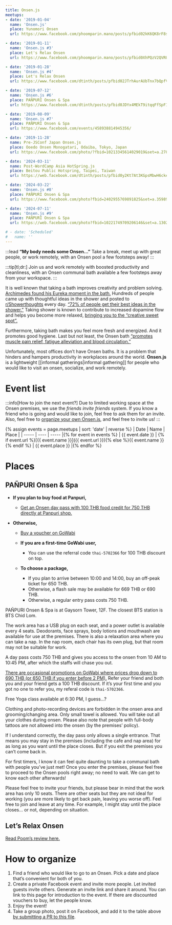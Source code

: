 ```yaml
---
title: Onsen.js
meetups:
- date: '2019-01-04'
  name: 'Onsen.js'
  place: Yunomori Onsen
  url: https://www.facebook.com/phoomparin.mano/posts/pfbid02kK6QK8rF8sRpDjR6gMq1e9QxVMh9NdjtdkvcztL3Eb8i88r8PpgW3PKnwQ38aauLl

- date: '2019-01-11'
  name: 'Onsen.js #3'
  place: Let's Relax Onsen
  url: https://www.facebook.com/phoomparin.mano/posts/pfbid0XhPQzV2QVRUtv5JLyRpDLqVdwPo8CpdcQSg6wUHXJKcnE8hGvCeeuoGs67SWYpnzl

- date: '2019-01-28'
  name: 'Onsen.js #4'
  place: Let's Relax Onsen
  url: https://www.facebook.com/dtinth/posts/pfbid02JTrhAurAUbTnx7bQpfVtcxf9VKQeMCX4UNPU7xJWSyh3a9hKC9jpGngxA4ya593ml

- date: '2019-07-12'
  name: 'Onsen.js #6'
  place: PAÑPURI Onsen & Spa
  url: https://www.facebook.com/dtinth/posts/pfbid0JDYx4MEkT9itqqFfSpF1z85gxUzBcFBiCPKrjj33V3JexTTBCq2H5HkcjqF71puWl

- date: '2019-08-09'
  name: 'Onsen.js #7'
  place: PAÑPURI Onsen & Spa
  url: https://www.facebook.com/events/458938814945356/

- date: '2019-11-28'
  name: Pre-JSConf Japan Onsen.js
  place: Ooedo Onsen Monogatari, Odaiba, Tokyo, Japan
  url: https://www.facebook.com/photo/?fbid=10213345614029019&set=a.2784047494529

- date: '2024-03-11'
  name: Post-WordCamp Asia HotSpring.js
  place: Beitou Public Hotspring, Taipei, Taiwan
  url: https://web.facebook.com/dtinth/posts/pfbid0y2Kt7At3KGpsMbwH6ckepvbfgz9SDB7bjiEmB5kKz8YJjuLYpEZzwtTfBtTq6xMHl

- date: '2024-03-22'
  name: 'Onsen.js #8'
  place: PAÑPURI Onsen & Spa
  url: https://www.facebook.com/photo?fbid=2402955769891825&set=a.359894480864641

- date: '2024-07-11'
  name: 'Onsen.js #9'
  place: PAÑPURI Onsen & Spa
  url: https://web.facebook.com/photo?fbid=10221749709206146&set=a.1302432655084

# - date: 'Scheduled'
#   name: ''
---
```


:::lead
**“My body needs some Onsen…”** Take a break, meet up with great people, or work remotely, with an Onsen pool a few footsteps away!
:::

:::tip[tl;dr:]
Join us and work remotely with boosted productivity and cleanliness, with an Onsen communal bath available a few footsteps away from your workspace.
:::

It is well known that taking a bath improves creativity and problem solving. [Archimedes found his Eureka moment in the bath.](https://en.wikipedia.org/wiki/Archimedes) Hundreds of people came up with thoughtful ideas in the shower and posted to [r/Showerthoughts](https://www.reddit.com/r/Showerthoughts/new/) every day. [“72% of people get their best ideas in the shower.”](https://www.businessinsider.com/why-people-get-their-best-ideas-in-the-shower-2016-1) Taking shower is known to contribute to increased dopamine flow and helps you become more relaxed, [bringing you to the “creative sweet spot”.](https://lifehacker.com/science-explains-why-our-best-ideas-come-in-the-shower-5987858)

Furthermore, taking bath makes you feel more fresh and energized. And it promotes good hygiene. Last but not least, the Onsen bath [“promotes muscle pain relief, fatigue alleviation and blood circulation.”](https://www.panpuri.com/wellness/onsen-treatment.html)

Unfortunately, most offices don’t have Onsen baths. It is a problem that hinders and hampers productivity in workplaces around the world. **Onsen.js** is a lightweight [[informal gatherings|informal gathering]] for people who would like to visit an onsen, socialize, and work remotely.

# Event list

:::info[How to join the next event?]
Due to limited working space at the Onsen premises, we use the _friends invite friends_ system. If you know a friend who is going and would like to join, feel free to ask them for an invite. Also, feel free to [organize your own Onsen.js](#how-to-organize), and feel free to invite us!
:::

{% assign events = page.meetups | sort: 'date' | reverse %}
|  Date | Name | Place |
| ----- | ---- | ----- |{% for event in events %}
| {{ event.date }} | {% if event.url %}[{{ event.name }}]({{ event.url }}){% else %}{{ event.name }}{% endif %} | {{ event.place }} |{% endfor %}

# Places

## PAÑPURI Onsen & Spa

- **If you plan to buy food at Panpuri,**

   - [Get an Onsen day pass with 100 THB food credit for 750 THB directly at Panpuri shop.](https://panpuri.com/spa-onsen/exclusive-package/exclusive-wellness-package-at-gaysorn/)

- **Otherwise,**

   - [Buy a voucher on GoWabi](https://www.gowabi.com/th/provider/panpuri-wellness)

   - **If you are a first-time GoWabi user,**
      - You can use the referral code `thai-5702366` for 100 THB discount on top.

   - **To choose a package,**
      - If you plan to arrive between 10:00 and 14:00, buy an off-peak ticket for 650 THB.
      - Otherwise, a flash sale may be available for 669 THB or 690 THB.
      - Otherwise, a regular entry pass costs 750 THB.

PAÑPURI Onsen & Spa is at Gaysorn Tower, 12F. The closest BTS station is BTS Chid Lom.

The work area has a USB plug on each seat, and a power outlet is available every 4 seats. Deodorants, face sprays, body lotions and mouthwash are available for use at the premises. There is also a relaxation area where you can take a nap. In the nap room, each chair has its own plug, but that room may not be suitable for work.

A day pass costs 750 THB and gives you access to the onsen from 10 AM to 10:45 PM, after which the staffs will chase you out.

[There are occasional promotions on GoWabi where prices drop down to 690 THB (or 650 THB if you enter before 2 PM).](https://www.gowabi.com/th/provider/panpuri-wellness) Refer your friend and both you and your friend gets a 100 THB discount. If it’s your first time and you got no one to refer you, my referal code is `thai-5702366`.

Free Yoga class available at 6:30 PM, I guess…?

Clothing and photo-recording devices are forbidden in the onsen area and grooming/changing area. Only small towel is allowed. You will take out all your clothes during onsen. Please also note that people with full-body tattoos are not allowed into the onsen (by the premises’ policy).

If I understand correctly, the day pass only allows a single entrance. That means you may stay in the premises (including the cafe and nap area) for as long as you want until the place closes. But if you exit the premises you can’t come back in.

For first timers, I know it can feel quite daunting to take a communal bath with people you’ve just met! Once you enter the premises, please feel free to proceed to the Onsen pools right away; no need to wait. We can get to know each other afterwards!

Please feel free to invite your friends, but please bear in mind that the work area has only 10 seats. There are other seats but they are not ideal for working (you are more likely to get back pain, leaving you worse off). Feel free to join and leave at any time. For example, I might stay until the place closes… or not, depending on situation.

## Let’s Relax Onsen

[Read Poom’s review here.](https://www.facebook.com/phoomparin.mano/posts/pfbid0XhPQzV2QVRUtv5JLyRpDLqVdwPo8CpdcQSg6wUHXJKcnE8hGvCeeuoGs67SWYpnzl)

# How to organize

1. Find a friend who would like to go to an Onsen. Pick a date and place that’s convenient for both of you.
2. Create a private Facebook event and invite more people. Let invited guests invite others. Generate an invite link and share it around. You can link to this page for introduction to the event. If there are discounted vouchers to buy, let the people know.
3. Enjoy the event!
4. Take a group photo, post it on Facebook, and add it to the table above [by submitting a PR to this file](https://github.com/creatorsgarten/wiki/blob/main/wiki/OnsenJS.md).

